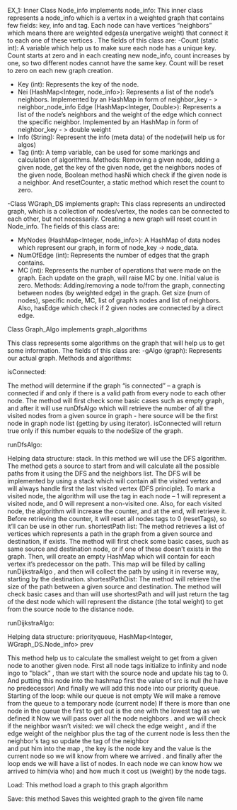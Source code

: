 EX_1:
Inner Class Node_info implements node_info:
This inner class represents a node_info which is a vertex in a weighted  graph that contains few fields:
  key, info and tag. Each node can have  vertices “neighbors” which means there are weighted edges(a unergative weight) that connect it to each one of these vertices .
The fields of this class are:
-Count (static int): A variable which help us to make sure each node has a unique key. 
Count starts at zero and in each creating new node_info, count increases by one,
 so two different nodes cannot have the same key. Count will be reset to zero on each new graph creation.
- Key (int): Represents the key of the node.
- Nei (HashMap<Integer, node_info>): Represents a list of the node’s neighbors. Implemented by an HashMap in form of neighbor_key - > neighbor_node_info
Edge (HashMap<Integer, Double>): Represents a list of the node’s neighbors and the weight of the edge which connect the specific neighbor. Implemented by an HashMap in form of neighbor_key - > double weight
 - Info (String): Represent the info (meta data) of the node(will help us for algos)
- Tag (int): A temp variable, can be used for some markings and calculation of algorithms.
Methods:
Removing a given node, adding a given node, get the key of the given node, get the neighbors nodes of the given node, Boolean method hasNi which check if the given node is a neighbor.
 And resetCounter, a static method which reset the count to zero.
 
-Class WGraph_DS implements graph:
This class represents an undirected graph, which is a collection of nodes/vertex, the nodes can be connected to each other, but not necessarily. Creating a new graph will reset count in Node_info.
The fields of this class are:
- MyNodes (HashMap<Integer, node_info>): A HashMap of data nodes which represent our graph, in form of node_key -> node_data.
- NumOfEdge (int): Represents the number of edges that the graph contains.
- MC (int): Represents the number of operations that were made on the graph. Each update on the graph, will raise MC by one. Initial value is zero.
Methods:
Adding/removing a node to/from the graph, connecting between nodes (by weighted edge) in the graph.
 Get size (num of nodes), specific node, MC, list of graph’s nodes and list of neighbors. Also, hasEdge which check if 2 given nodes are connected by a direct edge.

Class Graph_Algo implements graph_algorithms

This class represents some algorithms on the graph that will help us to get some information.
The fields of this class are:
-gAlgo (graph): Represents our actual graph.
Methods and algorithms:

isConnected:

The method will determine if the graph “is connected” – a graph is connected if and only if there is a valid path from every node to each other node.
 The method will first check some basic cases such as empty graph, and after it will use runDfsAlgo which will retrieve the number of all the visited nodes from a given source in graph -
 here source will be the first node in graph node list (getting by using iterator). isConnected will return true only if this number equals to the nodeSize of the graph.

runDfsAlgo:


Helping data structure: stack.
In this method we will use the DFS algorithm. The method gets a source to start from and will calculate all the possible paths from it using the DFS and the neighbors list. 
The DFS will be implemented by using a stack which will contain all the visited vertex and will always handle first the last visited vertex (DFS principle). 
To mark a visited node, the algorithm will use the tag in each node – 1 will represent a visited node, and 0 will represent a non-visited one. Also, for each visited node, the algorithm will increase the counter, and at the end, will retrieve it.
 Before retrieving the counter, it will reset all nodes tags to 0 (resetTags), so it’ll can be use in other run.
shortestPath list:
The method retrieves a list of vertices which represents a path in the graph from a given source and destination, if exists. 
The method will first check some basic cases, such as same source and destination node, or if one of these doesn’t exists in the graph. Then, will create an empty HashMap which will contain for each vertex it’s predecessor on the path. 
This map will be filled by calling runDijkstraAlgo , and then will collect the path by using it in reverse way, starting by the destination.
shortestPathDist:
The method will retrieve the size of the path between a given source and destination. The method will  check basic cases and than will use shortestPath and will just return the tag of the dest node 
 which will represent the distance  (the total weight) to get from the source node to the distance node.



runDijkstraAlgo:

Helping data structure: priorityqueue, HashMap<Integer, WGraph_DS.Node_info> prev
 
This method help us to calculate the smallest weight to get from a given node to another given node. First all node tags initialize to infinity and node ingo to "black" , 
than we start with the source node and update his tag to 0. And putting this node into the hashmap first the value of src is null (he have no predecessor)
And finally we will add this node into our priority queue.
Starting of the loop: while our queue is not empty 
We will make a remove from the queue to a  temporary node (current node)
If there is more than one node in the queue the first to get out is the one with the lowest tag as we defined it 
Now we will pass over all the node neighbors  . and we will check if  the neighbor wasn’t visited: we will check the edge weight ,
 and if the edge weight of the neighbor plus the tag of the current node is less then the neighbor's tag so update the tag of the neighbor  
  and put him into the map , the key is the node key and the value is the current node so we will know from where we arrived . and finally after the loop ends we will have a list of nodes. 
In each node we can know how we arrived to him(via who) and how much it cost us (weight) by the node tags.


Load:
This method load a graph to this graph algorithm

Save:
this method Saves this weighted  graph to the given file name

